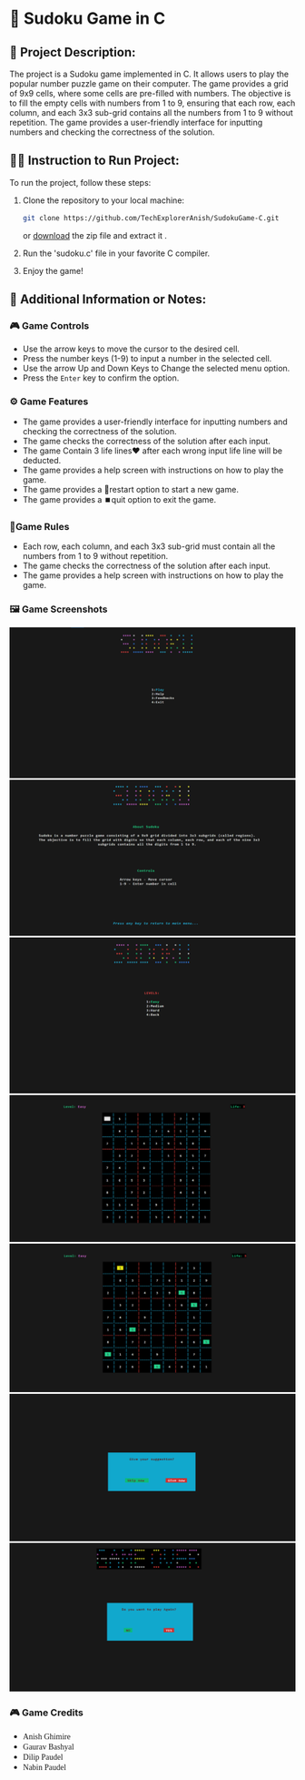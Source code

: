 # 🔢 Sudoku Game in C

## 📝 Project Description:

The project is a Sudoku game implemented in C. It allows users to play the popular number puzzle game on their computer. The game provides a grid of 9x9 cells, where some cells are pre-filled with numbers. The objective is to fill the empty cells with numbers from 1 to 9, ensuring that each row, each column, and each 3x3 sub-grid contains all the numbers from 1 to 9 without repetition. The game provides a user-friendly interface for inputting numbers and checking the correctness of the solution.

## 🏃‍♂️ Instruction to Run Project:

To run the project, follow these steps:

1. Clone the repository to your local machine:
   ```bash
   git clone https://github.com/TechExplorerAnish/SudokuGame-C.git
   ```
   or <a href="https://github.com/TechExplorerAnish/SudokuGame-C.git">download</a> the zip file and extract it .
2. Run the 'sudoku.c' file in your favorite C compiler.

3. Enjoy the game!

## 📌 Additional Information or Notes:

### 🎮 Game Controls

- Use the arrow keys to move the cursor to the desired cell.
- Press the number keys (1-9) to input a number in the selected cell.
- Use the arrow Up and Down Keys to Change the selected menu option.
- Press the `Enter` key to confirm the option.

### ⚙️ Game Features

- The game provides a user-friendly interface for inputting numbers and checking the correctness of the solution.
- The game checks the correctness of the solution after each input.
- The game Contain 3 life lines❤️ after each wrong input life line will be deducted.
- The game provides a help screen with instructions on how to play the game.
- The game provides a 🔁restart option to start a new game.
- The game provides a ⏹️quit option to exit the game.

### 📜Game Rules

- Each row, each column, and each 3x3 sub-grid must contain all the numbers from 1 to 9 without repetition.
- The game checks the correctness of the solution after each input.
- The game provides a help screen with instructions on how to play the game.

### 🖼️ Game Screenshots

![First page ](firstpage.png)
![Sudoku Game Screenshot](help.png)
![Sudoku Game Screenshot](levels.png)
![Sudoku Game Screenshot](blankCellSelected.png)
![Sudoku Game Screenshot](filledCellSelected.png)
![Sudoku Game Screenshot](feedback.png)
![Sudoku Game Screenshot](over.png)

### 🎮 Game Credits

- <span style="font-family:Comic Sans MS;">Anish Ghimire</span>
- <span style="font-family:Comic Sans MS;">Gaurav Bashyal</span>
- <span style="font-family:Comic Sans MS;">Dilip Paudel</span>
- <span style="font-family:Comic Sans MS;">Nabin Paudel</span>

